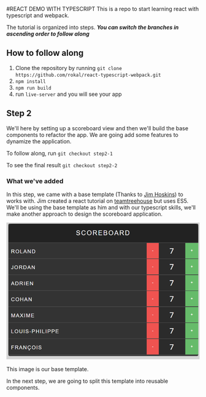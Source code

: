 #REACT DEMO WITH TYPESCRIPT
This is a repo to start learning react with typescript and webpack.

The tutorial is organized into steps. ***You can switch the branches in ascending order to follow along***

## How to follow along
1. Clone the repository by running `git clone https://github.com/rokal/react-typescript-webpack.git `
2. `npm install`
3. `npm run build` 
4. run `live-server` and you will see your app

## Step 2
We'll here by setting up a scoreboard view and then we'll build the base components to refactor the app. We are going add some features to dynamize the application.

To follow along, run `git checkout step2-1`

To see the final result `git checkout step2-2`


### What we've added
In this step, we came with a base template (Thanks to [Jim Hoskins](https://teamtreehouse.com/jim)) to works with. Jim created a react tutorial on [teamtreehouse](https://teamtreehouse.com/library/react-basics) but uses ES5. 
We'll be using the base template as him and with our typescript skills, we'll make another approach to design the scoreboard application.

![alt text](./img-readme/beginning.PNG "Base template")

This image is our base template.

In the next step, we are going to split this template into reusable components.

